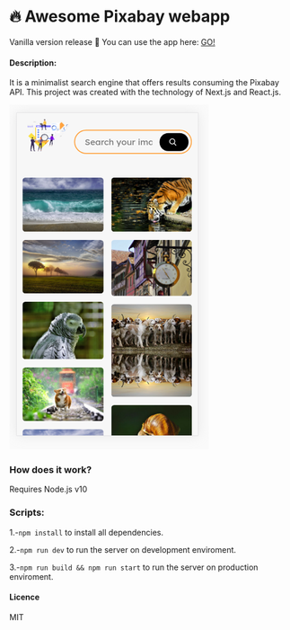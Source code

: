 # 🔥 Awesome Pixabay webapp
Vanilla version release 🍦
You can use the app here: [GO!](https://awesome-pixabay-rh6sujghb.now.sh/)

#### Description:
It is a minimalist search engine that offers results consuming the Pixabay API. This project was created with the technology of Next.js and React.js.

![App capture in the mobile web browser](./static-awpixabay/mobile2.png)

### How does it work?
Requires Node.js v10

### Scripts:
1.-`npm install` to install all dependencies.

2.-`npm run dev` to run the server on development enviroment.

3.-`npm run build && npm run start` to run the server on production enviroment.

#### Licence
  MIT
